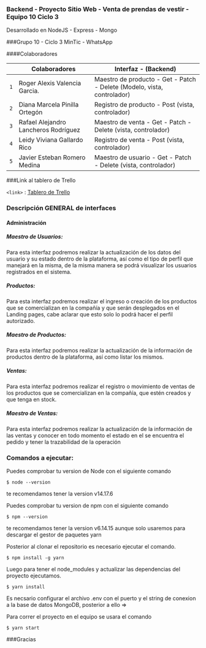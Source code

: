 ### Backend - Proyecto Sitio Web - Venta de prendas de vestir - Equipo 10  Ciclo 3

Desarrollado en NodeJS - Express - Mongo

###Grupo 10 - Ciclo 3 MinTic - WhatsApp

####Colaboradores


|  | Colaboradores                    | Interfaz - (Backend)                   |
| ------------- | ------------------------------ |------------------------------ |
| `1`   | Roger Alexis Valencia Garcia.       | Maestro de producto - Get - Patch - Delete (Modelo, vista, controlador) |
| `2`   | Diana Marcela Pinilla Ortegón     |  Registro de producto - Post (vista, controlador) |
| `3`   | Rafael Alejandro Lancheros Rodríguez     | Maestro de venta - Get - Patch - Delete (vista, controlador) |
| `4`   | Leidy Viviana Gallardo Rico     |  Registro de venta - Post (vista, controlador) |
| `5`   | Javier Esteban Romero Medina     | Maestro de usuario - Get - Patch - Delete (vista, controlador) |


###Link al tablero de Trello

`<link>` : [Tablero de Trello ](https://trello.com/invite/b/t2gHdrIk/a17019d3002206077d24e6f8f3b0bcd4/scrum-equipo-10 "Tablero de Trello")


### Descripción GENERAL de interfaces

#### Administración
##### Maestro de Usuarios:

Para esta interfaz podremos realizar la actualización de los datos del usuario y su estado dentro de la plataforma, así como el tipo de perfil que manejará en la misma, de la misma manera se podrá visualizar los usuarios registrados en el sistema.

##### Productos:
Para esta interfaz podremos realizar el ingreso o creación de los productos que se comercializan en la compañía y que serán desplegados en el Landing pages, cabe aclarar que esto solo lo podrá hacer el perfil autorizado.

##### Maestro de Productos:
Para esta interfaz podremos realizar la actualización de la información de productos dentro de la plataforma, así como listar los mismos.

##### Ventas:
Para esta interfaz podremos realizar el registro o movimiento de ventas de los productos que se comercializan en la compañía, que estén creados y que tenga en stock.

##### Maestro de Ventas:
Para esta interfaz podremos realizar la actualización de la información de las ventas y conocer en todo momento el estado en el se encuentra el pedido y tener la trazabilidad de la operación

### Comandos a ejecutar:

Puedes comprobar tu version de Node con el siguiente comando

`$ node --version`

te recomendamos tener la version v14.17.6

Puedes comprobar tu version de npm con el siguiente comando

`$ npm --version`

te recomendamos tener la version v6.14.15 aunque solo usaremos para descargar el gestor de paquetes yarn

Posterior al clonar el repositorio es necesario ejecutar el comando.

`$ npm install -g yarn`

Luego para tener el node_modules y actualizar las dependencias del proyecto ejecutamos.

`$ yarn install`


Es necsario configurar el archivo .env con el puerto y el string de conexion a la base de datos MongoDB, posterior a ello =>

Para correr el proyecto en el equipo se usara el comando

`$ yarn start`

###Gracias